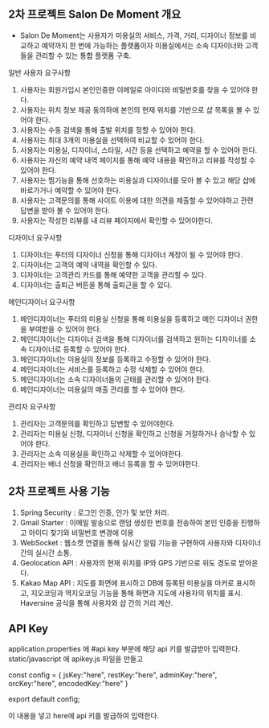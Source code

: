 ## 2차 프로젝트 Salon De Moment 개요

- Salon De Moment는 사용자가 미용실의 서비스, 가격, 거리, 디자이너 정보를 비교하고 예약까지 한 번에 가능하는 플랫폼이자 미용실에서는 소속 디자이너와 고객들을 관리할 수 있는 통합 플랫폼 구축.

일반 사용자 요구사항
  1. 사용자는 회원가입시 본인인증한 이메일로 아이디와 비밀번호를 찾을 수 있어야 한다.
  2. 사용자는 위치 정보 제공 동의하에 본인의 현재 위치를 기반으로 샵 목록을 볼 수 있어야 한다.
  3. 사용자는 수동 검색을 통해 출발 위치를 정할 수 있어야 한다.
  4. 사용자는 최대 3개의 미용실을 선택하여 비교할 수 있어야 한다.
  5. 사용자는 미용실, 디자이너, 스타일, 시간 등을 선택하고 예약을 할 수 있어야 한다.
  6. 사용자는 자신의 예약 내역 페이지를 통해 예약 내용을 확인하고 리뷰를 작성할 수 있어야 한다.
  7. 사용자는 찜기능을 통해 선호하는 미용실과 디자이너를 모아 볼 수 있고 해당 샵에 바로가거나 예약할 수 있어야 한다.
  8. 사용자는 고객문의를 통해 사이트 이용에 대한 의견을 제출할 수 있어야하고 관련 답변을 받아 볼 수 있어야 한다.
  9. 사용자는 작성한 리뷰를 내 리뷰 페이지에서 확인할 수 있어야한다.

디자이너 요구사항
  1. 디자이너는 푸터의 디자이너 신청을 통해 디자이너 계정이 될 수 있어야 한다.
  2. 디자이너는 고객의 예약 내역을 확인할 수 있다.
  3. 디자이너는 고객관리 카드를 통해 예약한 고객을 관리할 수 있다.
  4. 디자이너는 출퇴근 버튼을 통해 출퇴근을 할 수 있다.

메인디자이너 요구사항
  1. 메인디자이너는 푸터의 미용실 신청을 통해 미용실을 등록하고 메인 디자이너 권한을 부여받을 수 있어야 한다.
  2. 메인디자이너는 디자이너 검색을 통해 디자이너를 검색하고 원하는 디자이너를 소속 디자이너로 등록할 수 있어야 한다.
  3. 메인디자이너는 미용실의 정보를 등록하고 수정할 수 있어야 한다.
  4. 메인디자이너는 서비스를 등록하고 수정 삭제할 수 있어야 한다.
  5. 메인디자이너는 소속 디자이너들의 근태를 관리할 수 있어야 한다.
  6. 메인디자이너는 미용실의 매출 관리를 할 수 있어야 한다.

관리자 요구사항
  1. 관리자는 고객문의를 확인하고 답변할 수 있어야한다.
  2. 관리자는 미용실 신청, 디자이너 신청을 확인하고 신청을 거절하거나 승낙할 수 있어야 한다.
  3. 관리자는 소속 미용실을 확인하고 삭제할 수 있어야한다.
  4. 관리자는 배너 신청을 확인하고 배너 등록을 할 수 있어야한다.

## 2차 프로젝트 사용 기능 

  1. Spring Security : 로그인 인증, 인가 및 보안 처리.
  2. Gmail Starter : 이메일 발송으로 랜덤 생성한 번호를 전송하여 본인 인증을 진행하고 아이디 찾기와 비밀번호 변경에 이용
  3. WebSocket : 웹소켓 연결을 통해 실시간 알림 기능을 구현하여 사용자와 디자이너 간의 실시간 소통.
  4. Geolocation API : 사용자의 현재 위치를 IP와 GPS 기반으로 위도 경도로 받아온다.
  5. Kakao Map API : 지도를 화면에 표시하고 DB에 등록된 미용실을 마커로 표시하고, 지오코딩과 역지오코딩 기능을 통해 화면과 지도에 사용자의 위치를 표시. Haversine 공식을 통해 사용자와 샵 간의 거리 계산.

## API Key
application.properties 에 #api key 부분에 해당 api 키를 발급받아 입력한다.
static/javascript 에 apikey.js 파일을 만들고 


const config = {
    jsKey:"here",
    restKey:"here",
    adminKey:"here",
    orcKey:"here",
    encodedKey:"here"
}

export default config;


이 내용을 넣고 here에 api 키를 발급하여 입력한다.
